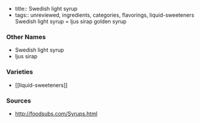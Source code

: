 - title:: Swedish light syrup
- tags:: unreviewed, ingredients, categories, flavorings, liquid-sweeteners
Swedish light syrup = ljus sirap golden syrup

### Other Names

* Swedish light syrup
* ljus sirap

### Varieties

* [[liquid-sweeteners]]

### Sources
* http://foodsubs.com/Syrups.html
